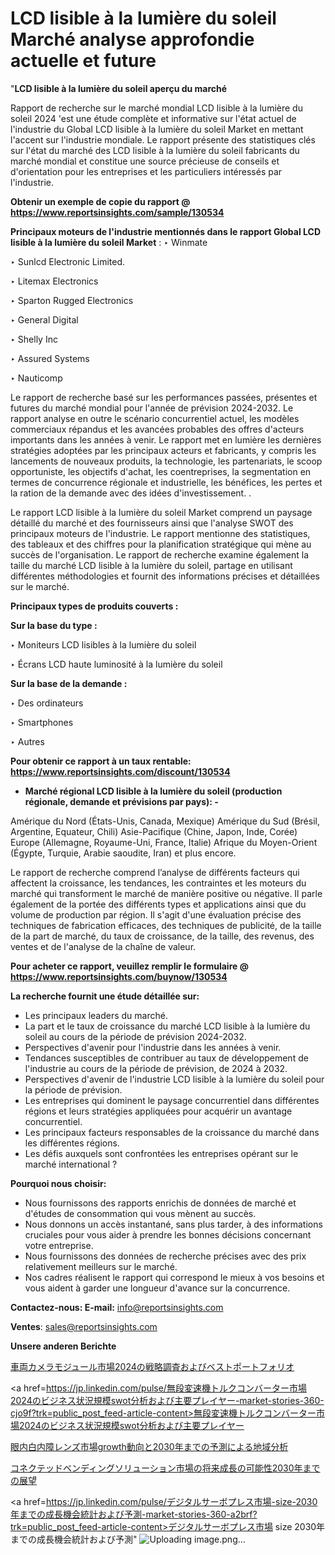 # LCD lisible à la lumière du soleil Marché analyse approfondie actuelle et future

"<strong>LCD lisible à la lumière du soleil aperçu du marché</strong>

Rapport de recherche sur le marché mondial LCD lisible à la lumière du soleil 2024 'est une étude complète et informative sur l'état actuel de l'industrie du Global LCD lisible à la lumière du soleil Market en mettant l'accent sur l'industrie mondiale. Le rapport présente des statistiques clés sur l'état du marché des LCD lisible à la lumière du soleil fabricants du marché mondial et constitue une source précieuse de conseils et d'orientation pour les entreprises et les particuliers intéressés par l'industrie.

<strong>Obtenir un exemple de copie du rapport @ <a href=https://www.reportsinsights.com/sample/130534>https://www.reportsinsights.com/sample/130534</a></strong>

<strong>Principaux moteurs de l'industrie mentionnés dans le rapport Global LCD lisible à la lumière du soleil Market</strong> :
‣ Winmate

‣ Sunlcd Electronic Limited.

‣ Litemax Electronics

‣ Sparton Rugged Electronics

‣ General Digital

‣ Shelly Inc

‣ Assured Systems

‣ Nauticomp

Le rapport de recherche basé sur les performances passées, présentes et futures du marché mondial pour l'année de prévision 2024-2032. Le rapport analyse en outre le scénario concurrentiel actuel, les modèles commerciaux répandus et les avancées probables des offres d'acteurs importants dans les années à venir. Le rapport met en lumière les dernières stratégies adoptées par les principaux acteurs et fabricants, y compris les lancements de nouveaux produits, la technologie, les partenariats, le scoop opportuniste, les objectifs d'achat, les coentreprises, la segmentation en termes de concurrence régionale et industrielle, les bénéfices, les pertes et la ration de la demande avec des idées d'investissement. .

Le rapport LCD lisible à la lumière du soleil Market comprend un paysage détaillé du marché et des fournisseurs ainsi que l'analyse SWOT des principaux moteurs de l'industrie. Le rapport mentionne des statistiques, des tableaux et des chiffres pour la planification stratégique qui mène au succès de l'organisation. Le rapport de recherche examine également la taille du marché LCD lisible à la lumière du soleil, partage en utilisant différentes méthodologies et fournit des informations précises et détaillées sur le marché.

<strong>Principaux types de produits couverts :</strong>

<strong>Sur la base du type :</strong>

‣ Moniteurs LCD lisibles à la lumière du soleil

‣ Écrans LCD haute luminosité à la lumière du soleil

<strong>Sur la base de la demande :</strong>

‣ Des ordinateurs

‣ Smartphones

‣ Autres

<strong>Pour obtenir ce rapport à un taux rentable: <a href=https://www.reportsinsights.com/discount/130534>https://www.reportsinsights.com/discount/130534</a></strong>
<ul>
  <li><strong>Marché régional LCD lisible à la lumière du soleil (production régionale, demande et prévisions par pays): -</strong></li>
</ul>
Amérique du Nord (États-Unis, Canada, Mexique)
Amérique du Sud (Brésil, Argentine, Equateur, Chili)
Asie-Pacifique (Chine, Japon, Inde, Corée)
Europe (Allemagne, Royaume-Uni, France, Italie)
Afrique du Moyen-Orient (Égypte, Turquie, Arabie saoudite, Iran) et plus encore.

Le rapport de recherche comprend l’analyse de différents facteurs qui affectent la croissance, les tendances, les contraintes et les moteurs du marché qui transforment le marché de manière positive ou négative. Il parle également de la portée des différents types et applications ainsi que du volume de production par région. Il s'agit d'une évaluation précise des techniques de fabrication efficaces, des techniques de publicité, de la taille de la part de marché, du taux de croissance, de la taille, des revenus, des ventes et de l'analyse de la chaîne de valeur.

<strong>Pour acheter ce rapport, veuillez remplir le formulaire @   <a href=https://www.reportsinsights.com/buynow/130534>https://www.reportsinsights.com/buynow/130534</a></strong>

<strong>La recherche fournit une étude détaillée sur:</strong>
<ul>
  <li>Les principaux leaders du marché.</li>
  <li>La part et le taux de croissance du marché LCD lisible à la lumière du soleil au cours de la période de prévision 2024-2032.</li>
  <li>Perspectives d'avenir pour l'industrie dans les années à venir.</li>
  <li>Tendances susceptibles de contribuer au taux de développement de l'industrie au cours de la période de prévision, de 2024 à 2032.</li>
  <li>Perspectives d'avenir de l'industrie LCD lisible à la lumière du soleil pour la période de prévision.</li>
  <li>Les entreprises qui dominent le paysage concurrentiel dans différentes régions et leurs stratégies appliquées pour acquérir un avantage concurrentiel.</li>
  <li>Les principaux facteurs responsables de la croissance du marché dans les différentes régions.</li>
  <li>Les défis auxquels sont confrontées les entreprises opérant sur le marché international ?</li>
</ul>
<strong>Pourquoi nous choisir:</strong>
<ul>
  <li>Nous fournissons des rapports enrichis de données de marché et d'études de consommation qui vous mènent au succès.</li>
  <li>Nous donnons un accès instantané, sans plus tarder, à des informations cruciales pour vous aider à prendre les bonnes décisions concernant votre entreprise.</li>
  <li>Nous fournissons des données de recherche précises avec des prix relativement meilleurs sur le marché.</li>
  <li>Nos cadres réalisent le rapport qui correspond le mieux à vos besoins et vous aident à garder une longueur d'avance sur la concurrence.</li>
</ul>
<strong>Contactez-nous:
</strong><strong>E-mail:</strong> <a href=mailto:info@reportsinsights.com>info@reportsinsights.com</a>

<strong>Ventes</strong>: <a href=mailto:sales@reportsinsights.com>sales@reportsinsights.com</a>

<strong>Unsere anderen Berichte</strong>

<a href=https://www.linkedin.com/pulse/車両カメラモジュール市場2024の戦略調査およびベストポートフォリオ-healthscope-news-245-v4jqf/>車両カメラモジュール市場2024の戦略調査およびベストポートフォリオ</a>

<a href=https://jp.linkedin.com/pulse/無段変速機トルクコンバーター市場2024のビジネス状況規模swot分析および主要プレイヤー-market-stories-360-cjo9f?trk=public_post_feed-article-content>無段変速機トルクコンバーター市場2024のビジネス状況規模swot分析および主要プレイヤー</a>

<a href=https://www.linkedin.com/pulse/眼内白内障レンズ市場growth動向と2030年までの予測による地域分析-infopulse-daily-360-4rgue/>眼内白内障レンズ市場growth動向と2030年までの予測による地域分析</a>

<a href=https://www.linkedin.com/pulse/コネクテッドベンディングソリューション市場の将来成長の可能性2030年までの展望-tribunal-analytics-360-tvcif/>コネクテッドベンディングソリューション市場の将来成長の可能性2030年までの展望</a>

<a href=https://jp.linkedin.com/pulse/デジタルサーボプレス市場-size-2030年までの成長機会統計および予測-market-stories-360-a2brf?trk=public_post_feed-article-content>デジタルサーボプレス市場 size 2030年までの成長機会統計および予測</a>"
![Uploading image.png…]()
